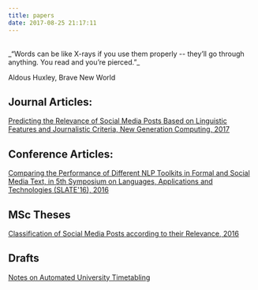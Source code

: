 ```yaml
---
title: papers
date: 2017-08-25 21:17:11
---
```

<br>
_“Words can be like X-rays if you use them properly -- they’ll go through anything. You read and you’re pierced.”_

Aldous Huxley, Brave New World

## Journal Articles:

[Predicting the Relevance of Social Media Posts Based on Linguistic Features and Journalistic Criteria, New Generation Computing, 2017 ](http://rdcu.be/wAl5)

## Conference Articles:

[Comparing the Performance of Different NLP Toolkits in Formal and Social Media Text, in 5th Symposium on Languages, Applications and Technologies (SLATE'16), 2016](http://drops.dagstuhl.de/opus/volltexte/2016/6008/pdf/OASIcs-SLATE-2016-3.pdf)

## MSc Theses

[Classification of Social Media Posts according to their Relevance, 2016](https://docs.google.com/viewer?url=https://github.com/AlexPnt/Master-Thesis/raw/master/reminds-thesis.pdf)

## Drafts

[Notes on Automated University Timetabling](https://docs.google.com/viewer?url=https://github.com/AlexPnt/university-timetabling/raw/master/timetabling-notes.pdf)

<!-- ## Papers I like -->